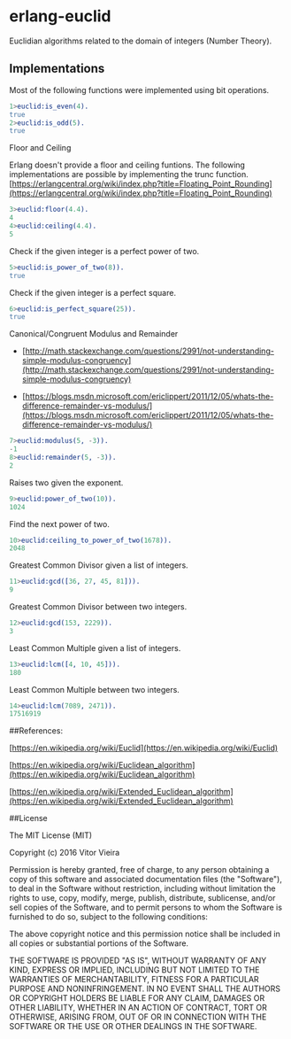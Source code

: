 # erlang-euclid


Euclidian algorithms related to the domain of integers (Number Theory). 


## Implementations

Most of the following functions were implemented using bit operations.

```erlang
1>euclid:is_even(4).
true
2>euclid:is_odd(5).
true
```

Floor and Ceiling

Erlang doesn't provide a floor and ceiling funtions. The following implementations are possible by implementing the trunc function. [https://erlangcentral.org/wiki/index.php?title=Floating_Point_Rounding](https://erlangcentral.org/wiki/index.php?title=Floating_Point_Rounding)
 
```erlang
3>euclid:floor(4.4).
4
4>euclid:ceiling(4.4).
5
```

Check if the given integer is a perfect power of two.

```erlang
5>euclid:is_power_of_two(8)).
true
```

Check if the given integer is a perfect square.

```erlang
6>euclid:is_perfect_square(25)).
true
```


Canonical/Congruent Modulus and Remainder  

* [http://math.stackexchange.com/questions/2991/not-understanding-simple-modulus-congruency](http://math.stackexchange.com/questions/2991/not-understanding-simple-modulus-congruency)
 
* [https://blogs.msdn.microsoft.com/ericlippert/2011/12/05/whats-the-difference-remainder-vs-modulus/](https://blogs.msdn.microsoft.com/ericlippert/2011/12/05/whats-the-difference-remainder-vs-modulus/)  


```erlang
7>euclid:modulus(5, -3)).
-1
8>euclid:remainder(5, -3)).
2
```

Raises two given the exponent.

```erlang
9>euclid:power_of_two(10)).
1024
```

Find the next power of two.

```erlang
10>euclid:ceiling_to_power_of_two(1678)).
2048
```

Greatest Common Divisor given a list of integers.

```erlang
11>euclid:gcd([36, 27, 45, 81])).
9
```

Greatest Common Divisor between two integers.

```erlang
12>euclid:gcd(153, 2229)).
3
```

Least Common Multiple given a list of integers.

```erlang
13>euclid:lcm([4, 10, 45])).
180
```

Least Common Multiple between two integers.

```erlang
14>euclid:lcm(7089, 2471)).
17516919
```


##References:

[https://en.wikipedia.org/wiki/Euclid](https://en.wikipedia.org/wiki/Euclid)

[https://en.wikipedia.org/wiki/Euclidean_algorithm](https://en.wikipedia.org/wiki/Euclidean_algorithm)

[https://en.wikipedia.org/wiki/Extended_Euclidean_algorithm](https://en.wikipedia.org/wiki/Extended_Euclidean_algorithm)


##License

The MIT License (MIT)

Copyright (c) 2016 Vitor Vieira

Permission is hereby granted, free of charge, to any person obtaining a copy
of this software and associated documentation files (the "Software"), to deal
in the Software without restriction, including without limitation the rights
to use, copy, modify, merge, publish, distribute, sublicense, and/or sell
copies of the Software, and to permit persons to whom the Software is
furnished to do so, subject to the following conditions:

The above copyright notice and this permission notice shall be included in all
copies or substantial portions of the Software.

THE SOFTWARE IS PROVIDED "AS IS", WITHOUT WARRANTY OF ANY KIND, EXPRESS OR
IMPLIED, INCLUDING BUT NOT LIMITED TO THE WARRANTIES OF MERCHANTABILITY,
FITNESS FOR A PARTICULAR PURPOSE AND NONINFRINGEMENT. IN NO EVENT SHALL THE
AUTHORS OR COPYRIGHT HOLDERS BE LIABLE FOR ANY CLAIM, DAMAGES OR OTHER
LIABILITY, WHETHER IN AN ACTION OF CONTRACT, TORT OR OTHERWISE, ARISING FROM,
OUT OF OR IN CONNECTION WITH THE SOFTWARE OR THE USE OR OTHER DEALINGS IN THE
SOFTWARE.
